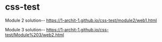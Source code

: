 # css-test

Module 2 solution--
https://1-archit-1.github.io/css-test/module2/web1.html

Module 3 solution--
https://1-archit-1.github.io/css-test/Module%203/web2.html
